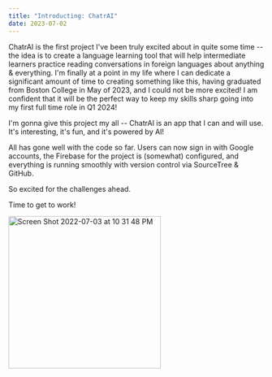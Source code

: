 ```yaml
---
title: "Introducting: ChatrAI"
date: 2023-07-02
---
```


ChatrAI is the first project I've been truly excited about in quite some time -- the idea is to create a language learning tool that will help intermediate
learners practice reading conversations in foreign languages about anything & everything. 
I'm finally at a point in my life where I can dedicate a significant amount of time to creating something like this, 
having graduated from Boston College in May of 2023, and I could not be more excited! I am confident that it will be the perfect way to 
keep my skills sharp going into my first full time role in Q1 2024!

I'm gonna give this project my all -- ChatrAI is an app that I can and will use. It's interesting, it's fun, and it's powered by AI!

All has gone well with the code so far. Users can now sign in with Google accounts, the Firebase for the project is (somewhat) configured, and everything
is running smoothly with version control via SourceTree & GitHub. 

So excited for the challenges ahead. 

Time to get to work!

<img width="300" alt="Screen Shot 2022-07-03 at 10 31 48 PM" src="https://user-images.githubusercontent.com/92061170/177071388-a264d326-aa16-48fc-a844-6aebc3eaaecd.png">
